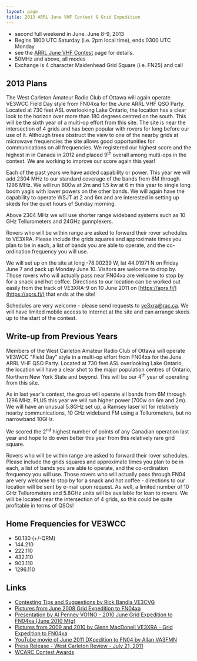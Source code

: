 ```yaml
---
layout: page
title: 2013 ARRL June VHF Contest & Grid Expedition
---
```


* second full weekend in June. June 8-9, 2013
* Begins 1800 UTC Saturday (i.e. 2pm local time), ends 0300 UTC Monday
* see the [ARRL June VHF Contest](https://www.arrl.org/june-vhf) page for details.
* 50MHz and above, all modes
* Exchange is 4 character Maidenhead Grid Square (i.e. FN25) and call

## 2013 Plans

The West Carleton Amateur Radio Club of Ottawa will again operate VE3WCC Field Day style from FN04xa for the June ARRL VHF QSO Party.  Located
at 730 feet ASL overlooking Lake Ontario, the location has a clear look to the horizon over more than 180 degrees centred on the south. This
will be the sixth year of a multi-op effort from this site.  The site is near the intersection of 4 grids and has been popular with rovers for
long before our use of it.  Although trees obstruct the view to one of the nearby grids at microwave frequencies the site allows good
opportunities for communications on all frequencies.  We registered our highest score and the highest in in Canada in 2012 and placed 9<sup>th</sup>
overall among multi-ops in the contest.  We are working to improve our score again this year!

Each of the past years we have added capability or power.  This year we will add 2304 MHz to our standard coverage of the bands from 6M
through 1296 MHz.  We will run 800w at 2m and 1.5 kw at 6 m this year to single long boom yagis with lower powers on the other bands.  We will
again have the capability to operate WSJT at 2 and 6m and are interested in setting up skeds for the quiet hours of Sunday morning.

Above 2304 MHz we will use shorter range wideband systems such as 10 GHz Tellurometers and 24GHz gunnplexers.

Rovers who will be within range are asked to forward their rover schedules to VE3XRA.  Please include the grids squares and approximate times
you plan to be in each, a list of bands you are able to operate, and the co-ordination frequency you will use.

We will set up on the site at long -78.00239 W, lat 44.01971 N on Friday June 7 and pack up Monday June 10.  Visitors are welcome to drop by.
Those rovers who will actually pass near FN04xa are welcome to stop by for a snack and hot coffee.  Directions to our location can be worked
out easily from the track of VE3XRA-9 on 10 June 2011 on [https://aprs.fi/](https://aprs.fi/) that ends at the site!

Schedules are very welcome - please send requests to [ve3xra@rac.ca](mailto:ve3xra@rac.ca).   We will have limited mobile access to internet at the site and can
arrange skeds up to the start of the contest.

## Write-up from Previous Years

Members of the West Carleton Amateur Radio Club of Ottawa will operate VE3WCC "Field Day" style in a multi-op effort from FN04xa for the June ARRL VHF QSO Party.  Located at 730 feet ASL overlooking Lake Ontario, the location will have a clear shot to the major population centres of Ontario, Northern New York State and beyond. This will be our 4<sup>th</sup> year of operating from this site.

As in last year's contest, the group will operate all bands from 6M through 1296 MHz. PLUS this year we will run higher power (700w on 6m and 2m).  We will have an unusual 5.8GHz set up, a Ramsey laser kit for relatively nearby communications,  10 GHz wideband FM using a Tellurometers, but no narrowband 10GHz.

We scored the 2<sup>nd</sup> highest number of points of any Canadian operation last year and hope to do even better this year from this relatively rare grid square.

Rovers who will be within range are asked to forward their rover schedules.  Please include the grids squares and approximate times you plan to be in each, a list of bands you are able to operate, and the co-ordination frequency you will use.  Those rovers who will actually pass through FN04 are very welcome to stop by for a snack and hot coffee - directions to our location will be sent by e-mail upon request.  As well, a limited number of 10 GHz Tellurometers and 5.8GHz units will be available for loan to rovers.  We will be located near the intersection of 4 grids, so this could be quite profitable in terms of QSOs!

## Home Frequencies for VE3WCC

* 50.130 (+/-QRM)
* 144.210
* 222.110
* 432.110
* 903.110
* 1296.110

## Links

* [Contesting Tips and Suggestions by Rick Bandla VE3CVG](contesting101.html)
* [Pictures from June 2008 Grid Expedition to FN04xa](gridexfn04200806/gridex_to_fn04.html)
* [Presentation by Al Penney VO1NO - 2010 June Grid Expedition to FN04xa (June 2010 Mtg)](presentations/wcc_grid_expedition_fn04_by_vo1no_201006_minimizer.pdf)
* [Pictures from 2009 and 2010 by Glenn MacDonell VE3XRA - Grid Expedition to FN04xa](http://ve3xra.fronthouse.ca/)
* [YouTube movie of June 2011 DXpedition to FN04 by Allan VA3FMN](https://www.youtube.com/watch?v=xmpNC0witLI)
* [Press Release - West Carleton Review - July 21, 2011](news/press1.html)
* [WCARC Contest Awards](awards/)
